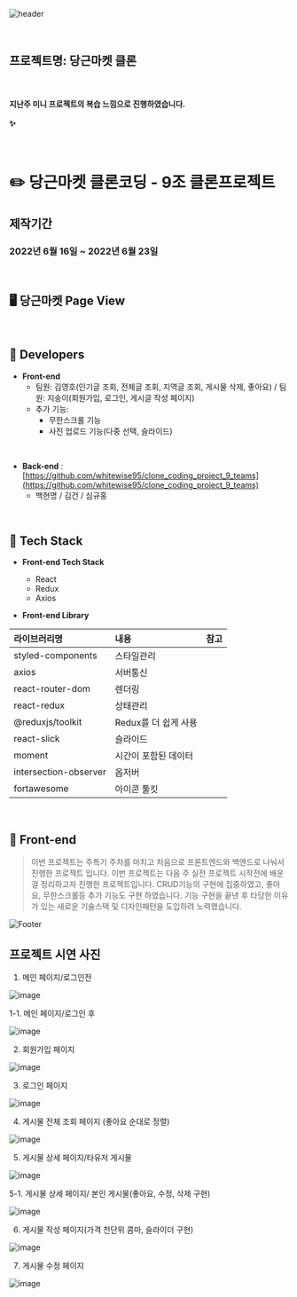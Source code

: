 ![header](https://capsule-render.vercel.app/api?type=slice&color=gradient&height=200&section=header&text=당근마켓클론&fontSize=90&animation=fadeIn&fontAlignY=38&desc=%20&descAlignY=62&descAlign=62)

<br>

## 프로젝트명: 당근마켓 클론 

<br>

#### 지난주 미니 프로젝트의 복습 느낌으로 진행하였습니다. <br><br>✨

<br>


# ✏️ 당근마켓 클론코딩 - 9조 클론프로젝트

## 제작기간
### 2022년 6월 16일 ~ 2022년 6월 23일

<br>

##  🖥️ 당근마켓 Page View
<!-- ![0](https://user-images.githubusercontent.com/68406448/174055364-55559744-d42d-4f2a-ad87-3578f0f35834.gif) -->
<!-- ![1](https://user-images.githubusercontent.com/68406448/174055376-7d8ceb1f-ecf0-4ba2-bfe9-ba009d269a10.gif) -->
<!-- ![2](https://user-images.githubusercontent.com/68406448/174055494-4de0e0f9-a9a6-447c-b89a-848b95bb77a4.gif) -->
<!-- ![3](https://user-images.githubusercontent.com/68406448/174055506-db0340eb-f679-41bf-9898-19f42e03a8d0.gif) -->

<br>

## 🥇 Developers

- **Front-end**
  - 팀원: 김영호(인기글 조회, 전체글 조회, 지역글 조회, 게시물 삭제, 좋아요) / 팀원: 지송이(회원가입, 로그인, 게시글 작성 페이지)
  - 추가 기능: 
    - 무한스크롤 기능
    - 사진 업로드 기능(다중 선택, 슬라이드)

<br>

- **Back-end** :  [https://github.com/whitewise95/clone_coding_project_9_teams](https://github.com/whitewise95/clone_coding_project_9_teams)
  - 백현명 / 김건 / 심규홍

<br>

## 🚀 Tech Stack

- **Front-end Tech Stack**
  - React
  - Redux
  - Axios
   
- **Front-end Library**

| 라이브러리명            | 내용                                    | 참고 |
| :-------------------- | :-------------------------------------- | :--- |
| styled-components     | 스타일관리                               |      |
| axios                 | 서버통신                                |      |
| react-router-dom      | 렌더링                                  |      |
| react-redux           |  상태관리                               |      |
| @reduxjs/toolkit      |  Redux를 더 쉽게 사용                   |      |
| react-slick           |  슬라이드                               |      |
| moment                |  시간이 포함된 데이터                    |      |
| intersection-observer |   옵저버                                |      |
| fortawesome           |    아이콘 툴킷                          |      |

<br>

## 💬 Front-end
> 이번 프로젝트는 주특기 주차를 마치고 처음으로 프론트엔드와 백엔드로 나눠서 진행한 프로젝트 입니다.
> 이번 프로젝트는 다음 주 실전 프로젝트 시작전에 배운 걸 정리하고자 진행한 프로젝트입니다.
> CRUD기능의 구현에 집중하였고, 좋아요, 무한스크롤등 추가 기능도 구현 하였습니다.
> 기능 구현을 끝낸 후 타당한 이유가 있는 새로운 기술스택 및 디자인패턴을 도입하려 노력했습니다.
> 
![Footer](https://capsule-render.vercel.app/api?type=waving&color=gradient&height=200&section=footer)

## 프로젝트 시연 사진

 1. 메인 페이지/로그인전
 
![image](https://user-images.githubusercontent.com/83892440/175311248-254627aa-8958-4dfd-9ae4-06b6bb77db03.png)

1-1. 메인 페이지/로그인 후

![image](https://user-images.githubusercontent.com/83892440/175313688-33b767de-86bb-4a70-8ece-c8a892ce8762.png)

2. 회원가입 페이지

![image](https://user-images.githubusercontent.com/83892440/175311856-653c18a8-92b0-4414-a605-bcf28bfed65c.png)

3. 로그인 페이지

![image](https://user-images.githubusercontent.com/83892440/175311982-cbeed6ca-5640-4562-875f-02ef3bbd2478.png)


4. 게시물 전체 조회 페이지 (좋아요 순대로 정렬)

![image](https://user-images.githubusercontent.com/83892440/175312134-c21fe104-bbd2-4f73-9497-0a669145eada.png)

5. 게시물 상세 페이지/타유저 게시물

![image](https://user-images.githubusercontent.com/83892440/175312265-9072d038-77eb-40f4-bbd1-1b1ff99b840d.png)

5-1. 게시물 상세 페이지/ 본인 게시물(좋아요, 수정, 삭제 구현)

![image](https://user-images.githubusercontent.com/83892440/175313128-b8d5738c-8f3b-4d4a-907c-5d8e637c2257.png)

6. 게시물 작성 페이지(가격 천단위 콤마, 슬라이더 구현)

![image](https://user-images.githubusercontent.com/83892440/175312796-3038c5e4-a577-4156-ba9a-8dc1cd03dd5d.png)

7. 게시물 수정 페이지

![image](https://user-images.githubusercontent.com/83892440/175313394-175ca7cb-504e-45a8-8189-27f38e2d152b.png)

